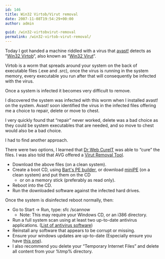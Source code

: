```yaml
---
id: 146
title: Win32 Virtob/Virut removal
date: 2007-11-08T19:54:29+00:00
author: admin

guid: /win32-virtobvirut-removal
permalink: /win32-virtob-virut-removal/
---
```

<p class="lead">
  Today I got handed a machine riddled with a virus that <a href="http://www.avast.com/eng/avast_4_home.html">avast!</a> detects as &#8220;<a href="http://www.bitdefender.com/VIRUS-1000070-en--Win32.Virtob.Gen.html">Win32 Virtob</a>&#8220;, also known as &#8220;<a href="http://free.grisoft.com/doc/66558/">Win32 Virut</a>&#8220;.
</p>

<!--more-->Virtob is a worm that spreads around your system on the back of executable files (.exe and .src), once the virus is running in the system memory, every executable you run after that will consequently be infected with the virus.

Once a system is infected it becomes very difficult to remove.

I discovered the system was infected with this worm when I installed avast! on the system. Avast! soon identified the virus in the infected files offering me a choice to repair, delete or move to chest.

I very quickly found that &#8220;repair&#8221; never worked, delete was a bad choice as they could be system executables that are needed, and so move to chest would also be a bad choice.

I had to find another approach.

There were two options, I learned that [Dr Web CureIT](ftp://ftp.drweb.com/pub/drweb/cureit/drweb-cureit.exe) was able to &#8220;cure&#8221; the files. I was also told that AVG offered a [Virut Removal Tool](http://www.grisoft.com/doc/34/us/crp/2/ndi/67762).

  * Download the above files (on a clean system).
  * Create a boot CD, using [Bart's PE builder](http://www.nu2.nu/pebuilder/), or download [miniPE](http://minipe.org/) (on a clean system) and put them on the CD 
      * or on a memory stick (preferably as read only).
  * Reboot into the CD.
  * Run the downloaded software against the infected hard drives.

Once the system is disinfected reboot normally, then:

  * Go to Start -> Run, type: sfc /scannow 
      * Note: This may require your Windows CD, or an i386 directory.
  * Run a full system scan using at least two up-to-date antivirus applications. ([List of antivirus software](http://en.wikipedia.org/wiki/List_of_antivirus_software))
  * Reinstall any software that appears to be corrupt or missing.
  * Ensure your windows updates are up-to-date (Especially ensure you have [this one](http://support.microsoft.com/?kbid=890830)).
  * I also recommend you delete your &#8220;Temporary Internet Files&#8221; and delete all content from your %tmp% directory.